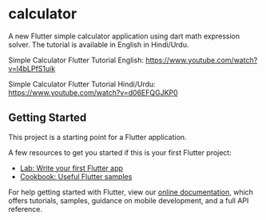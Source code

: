 # calculator

A new Flutter simple calculator application using dart math expression solver. The tutorial is available in English in Hindi/Urdu.

Simple Calculator Flutter Tutorial English: 
https://www.youtube.com/watch?v=l4bLPfS1uik

Simple Calculator Flutter Tutorial Hindi/Urdu:
https://www.youtube.com/watch?v=d06EFQGJKP0


## Getting Started

This project is a starting point for a Flutter application.

A few resources to get you started if this is your first Flutter project:

- [Lab: Write your first Flutter app](https://flutter.dev/docs/get-started/codelab)
- [Cookbook: Useful Flutter samples](https://flutter.dev/docs/cookbook)

For help getting started with Flutter, view our
[online documentation](https://flutter.dev/docs), which offers tutorials,
samples, guidance on mobile development, and a full API reference.
